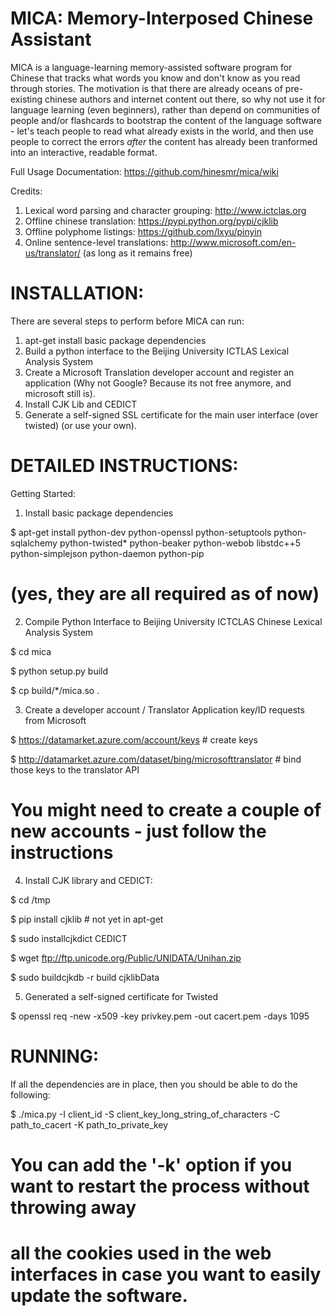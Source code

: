 MICA: Memory-Interposed Chinese Assistant
=========================================

MICA is a language-learning memory-assisted software program
for Chinese that tracks what words you know and don't know
as you read through stories. The motivation is that there are
already oceans of pre-existing chinese authors and internet
content out there, so why not use it for language learning
(even beginners), rather than depend on communities of people
and/or flashcards to bootstrap the content of the language
software - let's teach people to read what already exists
in the world, and then use people to correct the errors
*after* the content has already been tranformed into an
interactive, readable format.

Full Usage Documentation: https://github.com/hinesmr/mica/wiki

Credits:
 1. Lexical word parsing and character grouping: http://www.ictclas.org
 2. Offline chinese translation: https://pypi.python.org/pypi/cjklib
 3. Offline polyphome listings: https://github.com/lxyu/pinyin
 4. Online sentence-level translations: http://www.microsoft.com/en-us/translator/ (as long as it remains free)


INSTALLATION:
=============

There are several steps to perform before MICA can run:

1. apt-get install basic package dependencies
2. Build a python interface to the Beijing University ICTLAS Lexical Analysis System
3. Create a Microsoft Translation developer account and register an application
   (Why not Google? Because its not free anymore, and microsoft still is).
4. Install CJK Lib and CEDICT
5. Generate a self-signed SSL certificate for the main user interface (over twisted)
   (or use your own).

DETAILED INSTRUCTIONS:
======================
Getting Started:

1. Install basic package dependencies

$ apt-get install python-dev python-openssl python-setuptools python-sqlalchemy python-twisted* python-beaker python-webob libstdc++5 python-simplejson python-daemon python-pip

 # (yes, they are all required as of now)

2. Compile Python Interface to Beijing University ICTCLAS Chinese Lexical Analysis System 
 
$ cd mica

$ python setup.py build

$ cp build/*/mica.so .

3. Create a developer account / Translator Application key/ID requests from Microsoft

$ https://datamarket.azure.com/account/keys # create keys

$ http://datamarket.azure.com/dataset/bing/microsofttranslator # bind those keys to the translator API

 # You might need to create a couple of new accounts - just follow the instructions

4. Install CJK library and CEDICT:

$ cd /tmp

$ pip install cjklib  # not yet in apt-get

$ sudo installcjkdict CEDICT

$ wget ftp://ftp.unicode.org/Public/UNIDATA/Unihan.zip

$ sudo buildcjkdb -r build cjklibData 


5. Generated a self-signed certificate for Twisted

$ openssl req -new -x509 -key privkey.pem -out cacert.pem -days 1095

RUNNING:
========

If all the dependencies are in place, then you should be able to do the following:

$ ./mica.py -I client_id -S client_key_long_string_of_characters -C path_to_cacert -K path_to_private_key

 # You can add the '-k' option if you want to restart the process without throwing away 
 
 # all the cookies used in the web interfaces in case you want to easily update the software.
